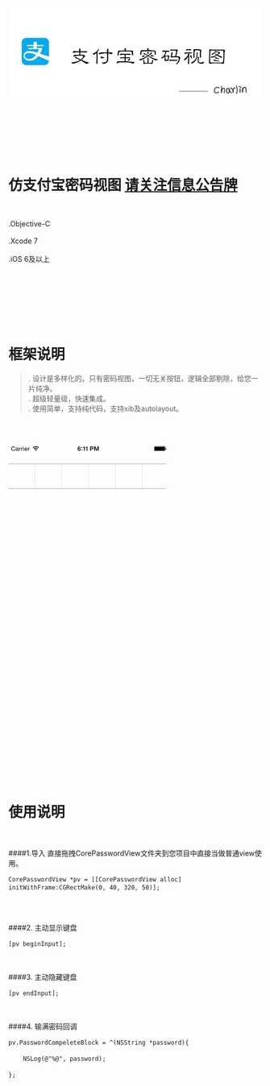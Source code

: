 
![image](https://github.com/CharlinFeng/Resource/blob/master/CorePasswordView/logo.png)<br />

<br/><br/><br/>
仿支付宝密码视图 [请关注信息公告牌](https://github.com/CharlinFeng/Show)
===============
<br/>

.Objective-C<br/><br/>
.Xcode 7<br/><br/>
.iOS 6及以上<br/><br/>


<br/><br/><br/> 
框架说明
===============

>. 设计是多样化的。只有密码视图，一切无关按钮，逻辑全部剔除，给您一片纯净。<br/> 
>. 超级轻量级，快速集成。<br/> 
>. 使用简单，支持纯代码，支持xib及autolayout。<br/> 


<br/> <br/> 

![image](https://github.com/CharlinFeng/Resource/blob/master/CorePasswordView/1.gif)<br />


<br/><br/><br/> 
使用说明
===============
<br/><br/>
####1.导入
直接拖拽CorePasswordView文件夹到您项目中直接当做普通view使用。

    CorePasswordView *pv = [[CorePasswordView alloc] initWithFrame:CGRectMake(0, 40, 320, 50)];

<br/><br/>

####2. 主动显示键盘

    [pv beginInput];
    

<br/><br/>
####3. 主动隐藏键盘

    [pv endInput];


<br/><br/>
####4. 输满密码回调

    pv.PasswordCompeleteBlock = ^(NSString *password){
    
        NSLog(@"%@", password);
        
    };
